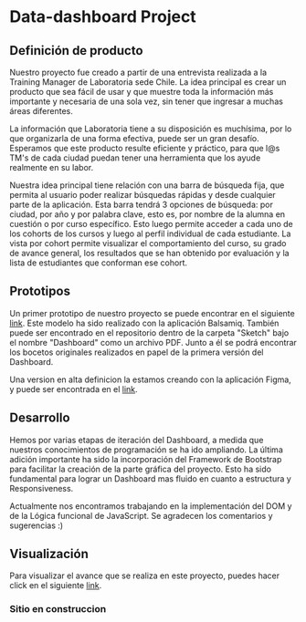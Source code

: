 # Data-dashboard Project

## Definición de producto

Nuestro proyecto fue creado a partir de una entrevista realizada a la Training Manager de Laboratoria sede Chile. La idea principal es crear un producto que sea fácil de usar y que muestre toda la información más importante y necesaria de una sola vez, sin tener que ingresar a muchas áreas diferentes.

La información que Laboratoria tiene a su disposición es muchísima, por lo que organizarla de una forma efectiva, puede ser un gran desafío. Esperamos que este producto resulte eficiente y práctico, para que l@s TM's de cada ciudad puedan tener una herramienta que los ayude realmente en su labor.

Nuestra idea principal tiene relación con una barra de búsqueda fija, que permita al usuario poder realizar búsquedas rápidas y desde cualquier parte de la aplicación. Esta barra tendrá 3 opciones de búsqueda: por ciudad, por año y por palabra clave, esto es, por nombre de la alumna en cuestión o por curso específico.
Esto luego permite acceder a cada uno de los cohorts de los cursos y luego al perfil individual de cada estudiante. La vista por cohort permite visualizar el comportamiento del curso, su grado de avance general, los resultados que se han obtenido por evaluación y la lista de estudiantes que conforman ese cohort.

## Prototipos

Un primer prototipo de nuestro proyecto se puede encontrar en el siguiente [link](https://balsamiq.cloud/shrbofs/pnthqvq). Este modelo ha sido realizado con la aplicación Balsamiq. También puede ser encontrado en el repositorio dentro de la carpeta "Sketch" bajo el nombre "Dashboard" como un archivo PDF. Junto a él se podrá encontrar los bocetos originales realizados en papel de la primera versión del Dashboard.

Una version en alta definicion la estamos creando con la aplicación Figma, y puede ser encontrada en el [link](https://www.figma.com/file/Gw0C6liqJO0vQLITLMFQUdGk/Proyecto-Dashboard).

## Desarrollo

Hemos por varias etapas de iteración del Dashboard, a medida que nuestros conocimientos de programación se ha ido ampliando. La última adición importante ha sido la incorporación del Framework de Bootstrap para facilitar la creación de la parte gráfica del proyecto. Esto ha sido fundamental para lograr un Dashboard mas fluido en cuanto a estructura y Responsiveness.

Actualmente nos encontramos trabajando en la implementación del DOM y de la Lógica funcional de JavaScript. Se agradecen los comentarios y sugerencias :)

## Visualización

Para visualizar el avance que se realiza en este proyecto, puedes hacer click en el siguiente [link](https://violetalibertad.github.io/scl-2018-05-bc-core-am-datadashboard/).

### Sitio en construccion
